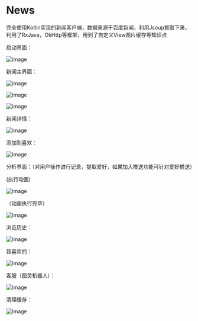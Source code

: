 # News
完全使用Kotlin实现的新闻客户端，数据来源于百度新闻，利用Jsoup抓取下来，利用了RxJava，OkHttp等框架、用到了自定义View图片缓存等知识点

启动界面：

![image](https://github.com/hzj444172954/News/blob/master/images/launcher.png)

新闻主界面：

![image](https://github.com/hzj444172954/News/blob/master/images/main.png)

![image](https://github.com/hzj444172954/News/blob/master/images/main1.png)

![image](https://github.com/hzj444172954/News/blob/master/images/touch_pull.png)

新闻详情：

![image](https://github.com/hzj444172954/News/blob/master/images/news_detail.png)

添加到喜欢：

![image](https://github.com/hzj444172954/News/blob/master/images/news_detail-1.png)

分析界面：（对用户操作进行记录，提取爱好，如果加入推送功能可针对爱好推送）

(执行动画)

![image](https://github.com/hzj444172954/News/blob/master/images/analysis.png)

（动画执行完毕）

![image](https://github.com/hzj444172954/News/blob/master/images/analysis-1.png)

浏览历史：

![image](https://github.com/hzj444172954/News/blob/master/images/history.png)

我喜欢的：

![image](https://github.com/hzj444172954/News/blob/master/images/i_like.png)

客服（图灵机器人）：

![image](https://github.com/hzj444172954/News/blob/master/images/customer_service.png)

清理缓存：

![image](https://github.com/hzj444172954/News/blob/master/images/cache.png)


